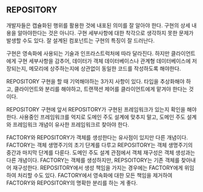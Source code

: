 ## REPOSITORY

  개발자들은 캡슐화된 행위를 활용한 것에 내포된 의미를 잘 알아야 한다. 구현의 상세 내용을 알아야한다는 것은 아니다. 구현 세부사항에 대한 착각으로 생각하지 못한 문제가 발생할 수도 있다. 잘 설계된 컴포넌트는 구현의 특징이 잘 드러난다.

  구현은 영속화에 사용되는 기술과 인프라스트럭처에 따라 달라진다. 하지만 클라이언트에게 구현 세부사항을 감추어, 데이터가 객체 데이터베이스나 관계형 데이터베이스에 저장되는지, 메모리에 상주하는지에 상관없이 동일한 코드를 작성하도록 해야한다.

  REPOSITORY 구현을 할 때 기억해야하는 3가지 사항이 있다. 타입을 추상화해야 하고, 클라이언트와 분리를 해야하고, 트랜잭션 제어를 클라이언트에게 맡겨야 한다는 것이다.

  REPOSITORY 구현에 앞서 REPOSITORY가 구현된 프레임워크가 있는지 확인을 해야한다. 사용중인 프레임워크를 억지로 도메인 주도 설계에 맞추지 말고, 도메인 주도 설계와 프레임워크 개념이 유사한 프레임워크르 찾아야 한다.

  FACTORY와 REPOSITORY가 객체를 생성한다는 유사점이 있지만 다른 개념이다. FACTORY는 객체 생명주기의 초기 단계를 다루고 REPOSITORY는 객체 생명주기의 중간과 마지막 단계를 다룬다. 도메인 주도 설계 관점에서 객체 재구성은 객체 생성과는 다른 개념이다. FACTORY는 객체를 생성하지만, REPSOITORY는 기존 객체를 찾아내어 재구성한다. REPOSITORY에서 생성 책임을 가지는 경우에는 FACTORY에게 위임하여 처리할 수도 있다. FACTORY에서 영속화에 대한 모든 책임을 제거하여 FACTORY와 REPOSITORY의 명확한 분리를 하는 게 좋다.
